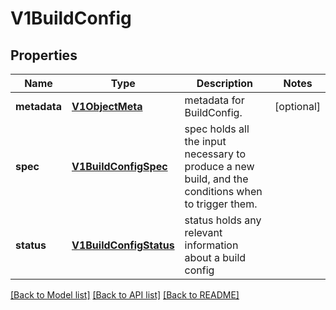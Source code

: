# V1BuildConfig

## Properties
Name | Type | Description | Notes
------------ | ------------- | ------------- | -------------
**metadata** | [**V1ObjectMeta**](V1ObjectMeta.md) | metadata for BuildConfig. | [optional] 
**spec** | [**V1BuildConfigSpec**](V1BuildConfigSpec.md) | spec holds all the input necessary to produce a new build, and the conditions when to trigger them. | 
**status** | [**V1BuildConfigStatus**](V1BuildConfigStatus.md) | status holds any relevant information about a build config | 

[[Back to Model list]](../README.md#documentation-for-models) [[Back to API list]](../README.md#documentation-for-api-endpoints) [[Back to README]](../README.md)


